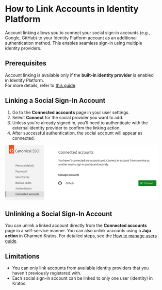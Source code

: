 # How to Link Accounts in Identity Platform

Account linking allows you to connect your social sign-in accounts (e.g., Google, GitHub)
to your Identity Platform account as an additional authentication method.
This enables seamless sign-in using multiple identity providers.

## Prerequisites

Account linking is available only if the **built-in identity provider** is enabled in Identity Platform.  
For more details, refer to [this guide](/t/15548).

## Linking a Social Sign-In Account

1. Go to the **Connected accounts** page in your user settings.  
2. Select **Connect** for the social provider you want to add.  
3. Unless you're already signed in, you'll need to authenticate with the external identity provider to confirm the linking action.
4. After successful authentication, the social account will appear as connected.

![Alt]( https://raw.githubusercontent.com/canonical/canonical-identity-platform-docs/main/Diagram_sources/manage_connected_accounts.png "Manage connected accounts")

## Unlinking a Social Sign-In Account

You can unlink a linked account directly from the **Connected accounts** page in a self-service manner.
You can also unlink accounts using a **Juju action** in Charmed Kratos.
For detailed steps, see the [How to manage users guide](/t/15547).

## Limitations

- You can only link accounts from available identity providers that you haven't previously registered with.  
- Each social sign-in account can be linked to only one user (identity) in Kratos.  

